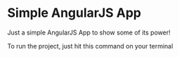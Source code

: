 # Simple AngularJS App

Just a simple AngularJS App to show some of its power!

To run the project, just hit this command on your terminal

